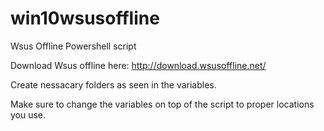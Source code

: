 # win10wsusoffline
Wsus Offline Powershell script

Download Wsus offline here: http://download.wsusoffline.net/

Create nessacary folders as seen in the variables.

Make sure to change the variables on top of the script to proper locations you use.
